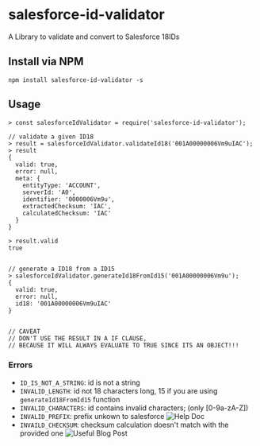 # salesforce-id-validator
A Library to validate and convert to Salesforce 18IDs


## Install via NPM

```
npm install salesforce-id-validator -s
```

## Usage

```
> const salesforceIdValidator = require('salesforce-id-validator');

// validate a given ID18
> result = salesforceIdValidator.validateId18('001A00000006Vm9uIAC');
> result
{
  valid: true,
  error: null,
  meta: {
    entityType: 'ACCOUNT',
    serverId: 'A0',
    identifier: '0000006Vm9u',
    extractedChecksum: 'IAC',
    calculatedChecksum: 'IAC'    
  }
}

> result.valid
true


// generate a ID18 from a ID15
> salesforceIdValidator.generateId18FromId15('001A00000006Vm9u');
{
  valid: true,
  error: null,
  id18: '001A00000006Vm9uIAC'
}


// CAVEAT
// DON'T USE THE RESULT IN A IF CLAUSE,
// BECAUSE IT WILL ALWAYS EVALUATE TO TRUE SINCE ITS AN OBJECT!!!

```

### Errors

- `ID_IS_NOT_A_STRING`: id is not a string
- `INVALID_LENGTH`: id not 18 characters long, 15 if you are using `generateId18FromId15` function
- `INVALID_CHARACTERS`: id contains invalid characters; (only [0-9a-zA-Z])
- `INVALID_PREFIX`: prefix unkown to salesforce ![Help Doc](https://help.salesforce.com/articleView?id=Standard-Field-Record-ID-Prefix-Decoder&language=en_US&type=1)
- `INVAILD_CHECKSUM`: checksum calculation doesn't match with the provided one ![Useful Blog Post](https://astadiaemea.wordpress.com/2010/06/21/15-or-18-character-ids-in-salesforce-com-%E2%80%93-do-you-know-how-useful-unique-ids-are-to-your-development-effort/)

